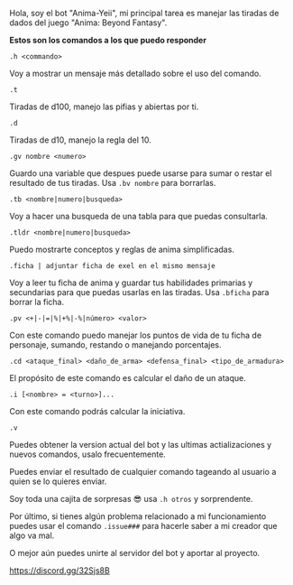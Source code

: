 Hola, soy el bot "Anima-Yeii", mi principal tarea es manejar las tiradas de dados del juego "Anima: Beyond Fantasy".

**Estos son los comandos a los que puedo responder**


```
.h <commando>
```
Voy a mostrar un mensaje más detallado sobre el uso del comando.


```
.t
```
Tiradas de d100, manejo las pifias y abiertas por ti.


```
.d
```
Tiradas de d10, manejo la regla del 10.


```
.gv nombre <numero>
```
Guardo una variable que despues puede usarse para sumar o restar el resultado de tus tiradas. Usa `.bv nombre` para borrarlas.


```
.tb <nombre|numero|busqueda>
```
Voy a hacer una busqueda de una tabla para que puedas consultarla.


```
.tldr <nombre|numero|busqueda>
```
Puedo mostrarte conceptos y reglas de anima simplificadas.


```
.ficha | adjuntar ficha de exel en el mismo mensaje
```
Voy a leer tu ficha de anima y guardar tus habilidades primarias y secundarias para que puedas usarlas en las tiradas. Usa `.bficha` para borrar la ficha.


```
.pv <+|-|=|%|+%|-%|número> <valor>
```
Con este comando puedo manejar los puntos de vida de tu ficha de personaje, sumando, restando o manejando porcentajes.


```
.cd <ataque_final> <daño_de_arma> <defensa_final> <tipo_de_armadura>
```
El propósito de este comando es calcular el daño de un ataque.


```
.i [<nombre> = <turno>]...
```
Con este comando podrás calcular la iniciativa.


```
.v
```
Puedes obtener la version actual del bot y las ultimas actializaciones y nuevos comandos, usalo frecuentemente.


Puedes enviar el resultado de cualquier comando tageando al usuario a quien se lo quieres enviar.


Soy toda una cajita de sorpresas 😎 usa `.h otros` y sorprendente.


Por último, si tienes algún problema relacionado a mi funcionamiento puedes usar el comando `.issue###` para hacerle saber a mi creador que algo va mal.

O mejor aún puedes unirte al servidor del bot y aportar al proyecto.

https://discord.gg/32Sjs8B
